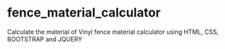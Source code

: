 # fence_material_calculator
Calculate the material of Vinyl fence material calculator using HTML, CSS, BOOTSTRAP and JQUERY
